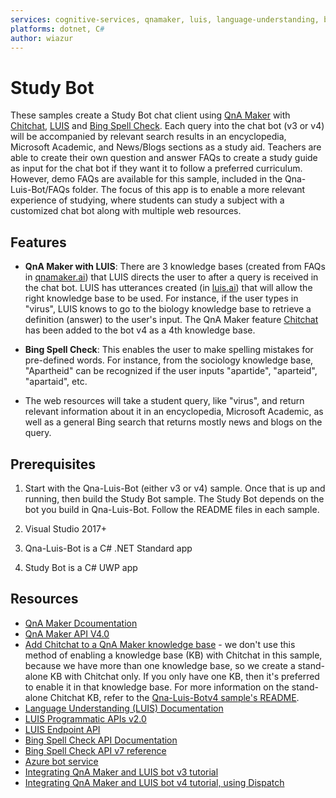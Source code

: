 ```yaml
---
services: cognitive-services, qnamaker, luis, language-understanding, bing spell check
platforms: dotnet, C#
author: wiazur
---
```

# Study Bot 

These samples create a Study Bot chat client using [QnA Maker](https://docs.microsoft.com/en-us/azure/cognitive-services/qnamaker/index) with [Chitchat](https://docs.microsoft.com/en-us/azure/cognitive-services/qnamaker/how-to/chit-chat-knowledge-base), [LUIS](https://docs.microsoft.com/en-us/azure/cognitive-services/luis/) and [Bing Spell Check](https://docs.microsoft.com/en-us/azure/cognitive-services/bing-spell-check/). Each query into the chat bot (v3 or v4) will be accompanied by relevant search results in an encyclopedia, Microsoft Academic, and News/Blogs sections as a study aid. Teachers are able to create their own question and answer FAQs to create a study guide as input for the chat bot if they want it to follow a preferred curriculum. However, demo FAQs are available for this sample, included in the Qna-Luis-Bot/FAQs folder. The focus of this app is to enable a more relevant experience of studying, where students can study a subject with a customized chat bot along with multiple web resources.

## Features

* **QnA Maker with LUIS**: There are 3 knowledge bases (created from FAQs in [qnamaker.ai](https://www.qnamaker.ai)) that LUIS directs the user to after a query is received in the chat bot. LUIS has utterances created (in [luis.ai](https://www.luis.ai)) that will allow the right knowledge base to be used. For instance, if the user types in "virus", LUIS knows to go to the biology knowledge base to retrieve a definition (answer) to the user's input. The QnA Maker feature [Chitchat](https://docs.microsoft.com/en-us/azure/cognitive-services/qnamaker/how-to/chit-chat-knowledge-base) has been added to the bot v4 as a 4th knowledge base.

* **Bing Spell Check**: This enables the user to make spelling mistakes for pre-defined words. For instance, from the sociology knowledge base, "Apartheid" can be recognized if the user inputs "apartide", "aparteid", "apartaid", etc.

* The web resources will take a student query, like "virus", and return relevant information about it in an encyclopedia, Microsoft Academic, as well as a general Bing search that returns mostly news and blogs on the query.

## Prerequisites

1. Start with the Qna-Luis-Bot (either v3 or v4) sample. Once that is up and running, then build the Study Bot sample. The Study Bot depends on the bot you build in Qna-Luis-Bot. Follow the README files in each sample.

1. Visual Studio 2017+

1. Qna-Luis-Bot is a C# .NET Standard app

1. Study Bot is a C# UWP app

## Resources

* [QnA Maker Dcoumentation](https://docs.microsoft.com/en-us/azure/cognitive-services/qnamaker/index)
* [QnA Maker API V4.0](https://westus.dev.cognitive.microsoft.com/docs/services/5a93fcf85b4ccd136866eb37/operations/5ac266295b4ccd1554da75ff)
* [Add Chitchat to a QnA Maker knowledge base](https://docs.microsoft.com/en-us/azure/cognitive-services/qnamaker/how-to/chit-chat-knowledge-base) - we don't use this method of enabling a knowledge base (KB) with Chitchat in this sample, because we have more than one knowledge base, so we create a stand-alone KB with Chitchat only. If you only have one KB, then it's preferred to enable it in that knowledge base. For more information on the stand-alone Chitchat KB, refer to the [Qna-Luis-Botv4 sample's README](https://github.com/Azure-Samples/cognitive-services-studybot-csharp/blob/master/Qna-Luis-Botv4/README.md).
* [Language Understanding (LUIS) Documentation](https://docs.microsoft.com/en-us/azure/cognitive-services/luis/)
* [LUIS Programmatic APIs v2.0](https://westus.dev.cognitive.microsoft.com/docs/services/5890b47c39e2bb17b84a55ff/operations/5890b47c39e2bb052c5b9c2f)
* [LUIS Endpoint API](https://westus.dev.cognitive.microsoft.com/docs/services/5819c76f40a6350ce09de1ac/operations/5819c77140a63516d81aee78)
* [Bing Spell Check API Documentation](https://docs.microsoft.com/en-us/azure/cognitive-services/bing-spell-check/)
* [Bing Spell Check API v7 reference](https://docs.microsoft.com/en-us/rest/api/cognitiveservices/bing-spell-check-api-v7-reference)
* [Azure bot service](https://docs.microsoft.com/en-us/azure/bot-service/bot-service-overview-introduction?view=azure-bot-service-4.0)
* [Integrating QnA Maker and LUIS bot v3 tutorial](https://docs.microsoft.com/en-us/azure/cognitive-services/qnamaker/tutorials/integrate-qnamaker-luis)
* [Integrating QnA Maker and LUIS bot v4 tutorial, using Dispatch](https://docs.microsoft.com/en-us/azure/bot-service/bot-builder-tutorial-dispatch?view=azure-bot-service-4.0&tabs=csharp)
